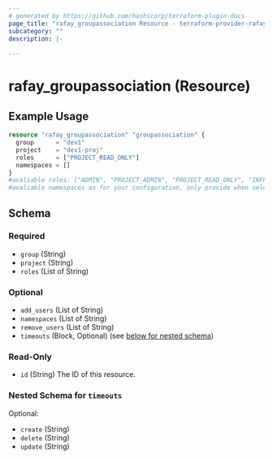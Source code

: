 ```yaml
---
# generated by https://github.com/hashicorp/terraform-plugin-docs
page_title: "rafay_groupassociation Resource - terraform-provider-rafay"
subcategory: ""
description: |-
  
---
```


# rafay_groupassociation (Resource)



## Example Usage

```terraform
resource "rafay_groupassociation" "groupassociation" {
  group      = "dev1"
  project    = "dev1-proj"
  roles      = ["PROJECT_READ_ONLY"]
  namespaces = []
}
#avaliable roles: ["ADMIN", "PROJECT_ADMIN", "PROJECT_READ_ONLY", "INFRA_ADMIN", "INFRA_READ_ONLY", "NAMESPACE_READ_ONLY", "NAMESPACE_ADMIN"]
#avaliable namespaces as for your configuration, only provide when selected roles are namespace options
```

<!-- schema generated by tfplugindocs -->
## Schema

### Required

- `group` (String)
- `project` (String)
- `roles` (List of String)

### Optional

- `add_users` (List of String)
- `namespaces` (List of String)
- `remove_users` (List of String)
- `timeouts` (Block, Optional) (see [below for nested schema](#nestedblock--timeouts))

### Read-Only

- `id` (String) The ID of this resource.

<a id="nestedblock--timeouts"></a>
### Nested Schema for `timeouts`

Optional:

- `create` (String)
- `delete` (String)
- `update` (String)


